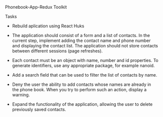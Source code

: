 Phonebook-App-Redux Toolkit

Tasks

- Rebuild aplication using React Huks

- The application should consist of a form and a list of contacts. In the
  current step, implement adding the contact name and phone number and
  displaying the contact list. The application should not store contacts between
  different sessions (page refreshes).

- Each contact must be an object with name, number and id properties. To
  generate identifiers, use any appropriate package, for example nanoid.

- Add a search field that can be used to filter the list of contacts by name.

- Deny the user the ability to add contacts whose names are already in the phone
  book. When you try to perform such an action, display a warning.

- Expand the functionality of the application, allowing the user to delete
  previously saved contacts.
